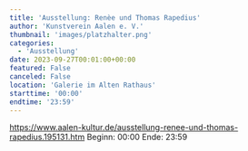 ```yaml
---
title: 'Ausstellung: Renèe und Thomas Rapedius'
author: 'Kunstverein Aalen e. V.'
thumbnail: 'images/platzhalter.png'
categories:
  - 'Ausstellung'
date: 2023-09-27T00:01:00+00:00
featured: False
canceled: False
location: 'Galerie im Alten Rathaus'
starttime: '00:00'
endtime: '23:59'
---
```

https://www.aalen-kultur.de/ausstellung-renee-und-thomas-rapedius.195131.htm
Beginn: 00:00
 Ende: 23:59